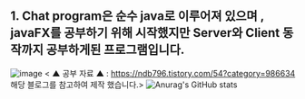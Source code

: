 <h2>1. Chat program은 순수 java로 이루어져 있으며 , javaFX를 공부하기 위해 시작했지만 Server와 Client 동작까지 공부하게된 프로그램입니다.</h2>

![image](https://user-images.githubusercontent.com/85034286/145708061-376655da-2c2e-42f6-b391-c9f28d5381c2.png)
< ▲ 공부 자료 ▲ : https://ndb796.tistory.com/54?category=986634 해당 블로그를 참고하여 제작 했습니다.>
![Anurag's GitHub stats](https://github-readme-stats.vercel.app/api?username=Hwang-97&show_icons=true&theme=radical)

